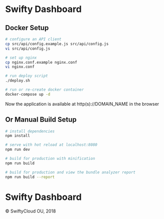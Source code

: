 # Swifty Dashboard

## Docker Setup
``` bash
# configure an API client
cp src/api/config.example.js src/api/config.js
vi src/api/config.js

# set up nginx
cp nginx.conf.example nginx.conf
vi nginx.conf

# run deploy script
./deploy.sh

# run or re-create docker container
docker-compose up -d
```

Now the application is available at http(s)://DOMAIN_NAME in the browser

## Or Manual Build Setup
``` bash
# install dependencies
npm install

# serve with hot reload at localhost:8080
npm run dev

# build for production with minification
npm run build

# build for production and view the bundle analyzer report
npm run build --report
```

# Swifty Dashboard

© SwiftyCloud OU, 2018
